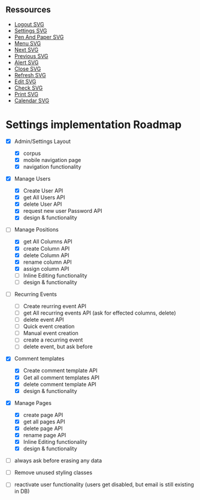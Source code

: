 ## Ressources

- [Logout SVG](https://www.svgrepo.com/svg/115080/logout)
- [Settings SVG](https://www.svgrepo.com/svg/11478/settings)
- [Pen And Paper SVG](https://www.svgrepo.com/svg/41783/pen-and-paper)
- [Menu SVG](https://www.svgrepo.com/svg/3034/menu)
- [Next SVG](https://www.svgrepo.com/svg/3667/next)
- [Previous SVG](https://www.svgrepo.com/svg/79187/left-arrow)
- [Alert SVG](https://www.svgrepo.com/svg/204957/alert)
- [Close SVG](https://www.svgrepo.com/svg/30681/close)
- [Refresh SVG](https://www.svgrepo.com/svg/76889/refresh)
- [Edit SVG](https://www.svgrepo.com/svg/56967/edit)
- [Check SVG](https://www.svgrepo.com/svg/125862/check)
- [Print SVG](https://www.svgrepo.com/svg/476458/print)
- [Calendar SVG](https://www.svgrepo.com/svg/511575/calendar-1322)

# Settings implementation Roadmap

- [x] Admin/Settings Layout

  - [x] corpus
  - [x] mobile navigation page
  - [x] navigation functionality

- [x] Manage Users

  - [x] Create User API
  - [x] get All Users API
  - [x] delete User API
  - [x] request new user Password API
  - [x] design & functionality

- [ ] Manage Positions

  - [x] get All Columns API
  - [x] create Column API
  - [x] delete Column API
  - [x] rename column API
  - [x] assign column API
  - [ ] Inline Editing functionality
  - [ ] design & functionality

- [ ] Recurring Events

  - [ ] Create reurring event API
  - [ ] get All recurring events API (ask for effected columns, delete)
  - [ ] delete event API
  - [ ] Quick event creation
  - [ ] Manual event creation
  - [ ] create a recurring event
  - [ ] delete event, but ask before

- [x] Comment templates

  - [x] Create comment template API
  - [x] Get all comment templates API
  - [x] delete comment template API
  - [x] design & functionality

- [x] Manage Pages

  - [x] create page API
  - [x] get all pages API
  - [x] delete page API
  - [x] rename page API
  - [x] Inline Editing functionality
  - [x] design & functionality

- [ ] always ask before erasing any data
- [ ] Remove unused styling classes
- [ ] reactivate user functionality (users get disabled, but email is still existing in DB)
